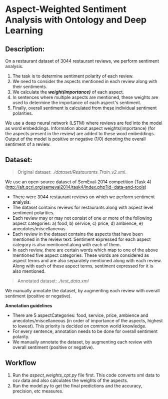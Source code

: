 # Aspect-Weighted Sentiment Analysis with Ontology and Deep Learning

## Description:
On a restaurant dataset of 3044 restaurant reviews, we perform sentiment analysis.
1. The task is to determine sentiment polarity of each review.
2. We need to consider the aspects mentioned in each review along with their sentiments.
3. We calculate the **_weight(importance)_** of each aspect.
4. In sentences where multiple aspects are mentioned, these weights are used to determine the importance of each aspect's sentiment.
5. Finally, overall sentiment is calculated from these individual sentiment polarities.

We use a deep neural network (LSTM) where reviews are fed into the model as word embeddings. Information about aspect weights(importance) (for the aspects present in the review) are added to these word embeddings. Output of the model is positive or negative (1/0) denoting the overall sentiment of a review.

## Dataset:
> Original dataset: *./dataset/Restaurants_Train_v2.xml*.

We use an open-source dataset of SemEval-2014 competition (Task 4) (http://alt.qcri.org/semeval2014/task4/index.php?id=data-and-tools)

* There were 3044 restaurant reviews on which we perform sentiment analysis.
* The dataset contains reviews for restaurants along with aspect level sentiment polarities.
* Each review may or may not consist of one or more of the following aspect categories:
    a) food, b) service, c) price, d) ambience, e) anecdotes/miscellaneous.
* Each review in the dataset contains the aspects that have been mentioned in the review text. Sentiment expressed for each aspect category is also mentioned along with each of them.
* In each review, there are certain words which map to one of the above mentioned five aspect categories. These words are considered as aspect terms and are also separately mentioned along with each review. Along with each of these aspect terms, sentiment expressed for it is also mentioned. 

> Annotated dataset: *./test_data.xml*

We manually annotate the dataset, by augmenting each review with overall sentiment (positive or negative).

**Annotation guidelines**
* There are 5 aspectCategories: food, service, price, ambience and anecdotes/miscellaneous (in order of importance of the aspects, highest to lowest). This priority is decided on common world knowledge.
* For every sentence, annotation needs to be done for overall sentiment polarity.
* We manually annotate the dataset, by augmenting each review with overall sentiment (positive or negative).

## Workflow
1. Run the _aspect_weights_cpt.py_ file first. This code converts xml data to csv data and also calculates the weights of the aspects.
2. Run the model.py to get the final predictions and the accuracy, precision, etc measures.